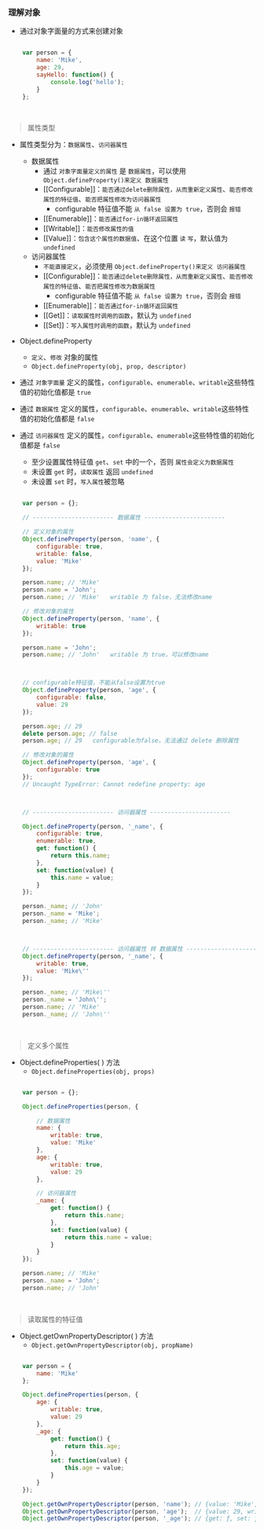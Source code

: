 ### 理解对象

- 通过对象字面量的方式来创建对象

```javascript

    var person = {
        name: 'Mike',
        age: 29,
        sayHello: function() {
            console.log('hello');
        }
    };

```

<br>

> 属性类型

- 属性类型分为：`数据属性`、`访问器属性`
    - 数据属性
        - 通过 `对象字面量定义的属性` 是 `数据属性`，可以使用 `Object.defineProperty()来定义 数据属性`
        - [[Configurable]]：`能否通过delete删除属性，从而重新定义属性`、`能否修改属性的特征值`、`能否把属性修改为访问器属性`
            - configurable 特征值不能 `从 false 设置为 true`，否则会 `报错`
        - [[Enumerable]]：`能否通过for-in循环返回属性`
        - [[Writable]]：`能否修改属性的值`
        - [[Value]]：`包含这个属性的数据值`、在这个位置 `读` `写`，默认值为 `undefined`
    - 访问器属性
        - `不能直接定义`，必须使用 `Object.defineProperty()来定义 访问器属性`
        - [[Configurable]]：`能否通过delete删除属性，从而重新定义属性`、`能否修改属性的特征值`、`能否把属性修改为数据属性`
            - configurable 特征值不能 `从 false 设置为 true`，否则会 `报错`
        - [[Enumerable]]：`能否通过for-in循环返回属性`
        - [[Get]]：`读取属性时调用的函数`，默认为 `undefined`
        - [[Set]]：`写入属性时调用的函数`，默认为 `undefined`

- Object.defineProperty
    - `定义`、`修改` 对象的属性
    - `Object.defineProperty(obj, prop, descriptor)`

- 通过 `对象字面量` 定义的属性，`configurable`、`enumerable`、`writable`这些特性值的初始化值都是 `true`
- 通过 `数据属性` 定义的属性，`configurable`、`enumerable`、`writable`这些特性值的初始化值都是 `false`
- 通过 `访问器属性` 定义的属性，`configurable`、`enumerable`这些特性值的初始化值都是 `false`
    - 至少设置属性特征值 `get`、`set` 中的一个，否则 `属性会定义为数据属性`
    - 未设置 `get` 时，`读取属性` 返回 `undefined`
    - 未设置 `set` 时，`写入属性`被忽略

```javascript

    var person = {};

    // ----------------------- 数据属性 -----------------------

    // 定义对象的属性
    Object.defineProperty(person, 'name', {
        configurable: true,
        writable: false,
        value: 'Mike'
    });

    person.name; // 'Mike'
    person.name = 'John';
    person.name; // 'Mike'   writable 为 false，无法修改name

    // 修改对象的属性
    Object.defineProperty(person, 'name', {
        writable: true
    });

    person.name = 'John';
    person.name; // 'John'   writable 为 true，可以修改name



    // configurable特征值，不能从false设置为true
    Object.defineProperty(person, 'age', {
        configurable: false,
        value: 29
    });

    person.age; // 29
    delete person.age; // false
    person.age; // 29   configurable为false，无法通过 delete 删除属性

    // 修改对象的属性
    Object.defineProperty(person, 'age', {
        configurable: true
    });
    // Uncaught TypeError: Cannot redefine property: age



    // ----------------------- 访问器属性 -----------------------

    Object.defineProperty(person, '_name', {
        configurable: true,
        enumerable: true,
        get: function() {
            return this.name;
        },
        set: function(value) {
            this.name = value;
        }
    });

    person._name; // 'John'
    person._name = 'Mike';
    person._name; // 'Mike'



    // ----------------------- 访问器属性 转 数据属性 -----------------------
    Object.defineProperty(person, '_name', {
        writable: true,
        value: 'Mike\''
    });

    person._name; // 'Mike\''
    person._name = 'John\'';
    person.name; // 'Mike'
    person._name; // 'John\''

```

<br>

> 定义多个属性
- Object.defineProperties( ) 方法
    - `Object.defineProperties(obj, props)`
```javascript

    var person = {};

    Object.defineProperties(person, {

        // 数据属性
        name: {
            writable: true,
            value: 'Mike'
        },
        age: {
            writable: true,
            value: 29
        },

        // 访问器属性
        _name: {
            get: function() {
                return this.name;
            },
            set: function(value) {
                return this.name = value;
            }
        }
    });

    person.name; // 'Mike'
    person._name = 'John';
    person.name; // 'John'

```

<br>

> 读取属性的特征值
- Object.getOwnPropertyDescriptor( ) 方法
    - `Object.getOwnPropertyDescriptor(obj, propName)`
```javascript

    var person = {
        name: 'Mike'
    };

    Object.defineProperties(person, {
        age: {
            writable: true,
            value: 29
        },
        _age: {
            get: function() {
                return this.age;
            },
            set: function(value) {
                this.age = value;
            }
        }
    });

    Object.getOwnPropertyDescriptor(person, 'name'); // {value: 'Mike', writable: true, enumerable: true, configurable: true}
    Object.getOwnPropertyDescriptor(person, 'age');  // {value: 29, writable: true, enumerable: false, configurable: false}
    Object.getOwnPropertyDescriptor(person, '_age'); // {get: ƒ, set: ƒ, enumerable: false, configurable: false}

```








